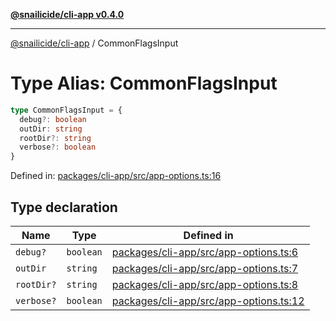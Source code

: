 [**@snailicide/cli-app v0.4.0**](../README.md)

---

[@snailicide/cli-app](../README.md) / CommonFlagsInput

# Type Alias: CommonFlagsInput

```ts
type CommonFlagsInput = {
  debug?: boolean
  outDir: string
  rootDir?: string
  verbose?: boolean
}
```

Defined in:
[packages/cli-app/src/app-options.ts:16](https://github.com/gbtunney/snailicide-monorepo/blob/master/packages/cli-app/src/app-options.ts#L16)

## Type declaration

| Name                            | Type      | Defined in                                                                                                                                    |
| ------------------------------- | --------- | --------------------------------------------------------------------------------------------------------------------------------------------- |
| <a id="debug"></a> `debug?`     | `boolean` | [packages/cli-app/src/app-options.ts:6](https://github.com/gbtunney/snailicide-monorepo/blob/master/packages/cli-app/src/app-options.ts#L6)   |
| <a id="outdir"></a> `outDir`    | `string`  | [packages/cli-app/src/app-options.ts:7](https://github.com/gbtunney/snailicide-monorepo/blob/master/packages/cli-app/src/app-options.ts#L7)   |
| <a id="rootdir"></a> `rootDir?` | `string`  | [packages/cli-app/src/app-options.ts:8](https://github.com/gbtunney/snailicide-monorepo/blob/master/packages/cli-app/src/app-options.ts#L8)   |
| <a id="verbose"></a> `verbose?` | `boolean` | [packages/cli-app/src/app-options.ts:12](https://github.com/gbtunney/snailicide-monorepo/blob/master/packages/cli-app/src/app-options.ts#L12) |
